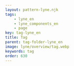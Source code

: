 ```yaml
---
layout: pattern-lyne.njk
tags: 
    - lyne_en
    - lyne_components_en
    - page
key: tag-lyne_en
title: Tag
parent: tag-folder-lyne_en
image: lyne/overview/tag.webp
keywords: tag
order: 630
---
```

